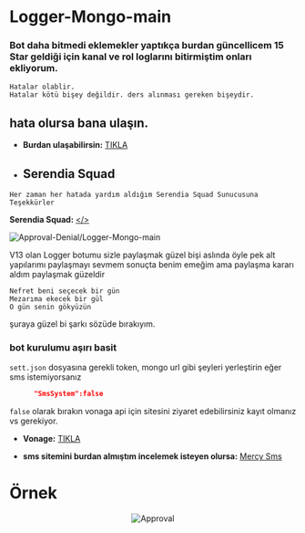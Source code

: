 # Logger-Mongo-main
### Bot daha bitmedi eklemekler yaptıkça burdan güncellicem **15 Star** geldiği için kanal ve rol loglarını bitirmiştim onları ekliyorum.
```
Hatalar olablir. 
Hatalar kötü bişey değildir. ders alınması gereken bişeydir.
```
## hata olursa bana ulaşın.
* **Burdan ulaşabilirsin:** [TIKLA](https://discord.gg/cEJCeaBEDS)
* ## Serendia Squad
 ```
 Her zaman her hatada yardım aldığım Serendia Squad Sunucusuna Teşekkürler
```
**Serendia Squad:** [</>](https://discord.gg/mB5nSCTGhm)
<p>
<img src="https://komarev.com/ghpvc/?username=Logger-Mongo-main&label=Ziyaretçi%20Sayısı&color=da004e" alt="Approval-Denial/Logger-Mongo-main" /> <p>
  V13 olan Logger botumu sizle paylaşmak güzel bişi aslında öyle pek alt yapılarımı paylaşmayı sevmem sonuçta benim emeğim ama paylaşma kararı aldım paylaşmak güzeldir
  
  ```
  Nefret beni seçecek bir gün
Mezarıma ekecek bir gül
O gün senin gökyüzün
  ``` 
  şuraya güzel bi şarkı sözüde bırakıyım.
  
  ### bot kurulumu aşırı basit
  `sett.json` dosyasına gerekli token, mongo url gibi şeyleri yerleştirin eğer sms istemiyorsanız
  ```json
        "SmsSystem":false
```
  `false` olarak bırakın vonaga api için sitesini ziyaret edebilirsiniz kayıt olmanız vs gerekiyor.
  * **Vonage:** [TIKLA](https://help.nexmo.com/hc/en-us)
  
  * **sms sitemini burdan almıştım incelemek isteyen olursa:** [Mercy Sms](https://github.com/mercyxrd/sms-sistemi)

  # Örnek
  <p align="center"><img align="center" src="https://cdn.discordapp.com/attachments/868834891779964929/879691660462809139/unknown.png" alt="Approval" /></p>

